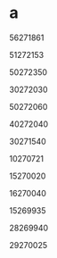 # a

56271861

51272153

50272350

30272030

50272060

40272040

30271540

10270721

15270020

16270040

15269935

28269940

29270025
